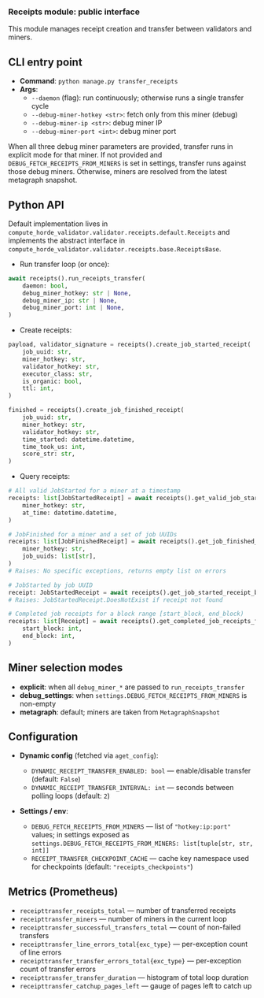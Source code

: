 ### Receipts module: public interface

This module manages receipt creation and transfer between validators and miners.

## CLI entry point

- **Command**: `python manage.py transfer_receipts`
- **Args**:
  - `--daemon` (flag): run continuously; otherwise runs a single transfer cycle
  - `--debug-miner-hotkey <str>`: fetch only from this miner (debug)
  - `--debug-miner-ip <str>`: debug miner IP
  - `--debug-miner-port <int>`: debug miner port

When all three debug miner parameters are provided, transfer runs in explicit mode for that miner. If not provided and `DEBUG_FETCH_RECEIPTS_FROM_MINERS` is set in settings, transfer runs against those debug miners. Otherwise, miners are resolved from the latest metagraph snapshot.

## Python API

Default implementation lives in `compute_horde_validator.validator.receipts.default.Receipts` and implements the abstract interface in `compute_horde_validator.validator.receipts.base.ReceiptsBase`.

- Run transfer loop (or once):

```python
await receipts().run_receipts_transfer(
    daemon: bool,
    debug_miner_hotkey: str | None,
    debug_miner_ip: str | None,
    debug_miner_port: int | None,
)
```

- Create receipts:

```python
payload, validator_signature = receipts().create_job_started_receipt(
    job_uuid: str,
    miner_hotkey: str,
    validator_hotkey: str,
    executor_class: str,
    is_organic: bool,
    ttl: int,
)

finished = receipts().create_job_finished_receipt(
    job_uuid: str,
    miner_hotkey: str,
    validator_hotkey: str,
    time_started: datetime.datetime,
    time_took_us: int,
    score_str: str,
)
```

- Query receipts:

```python
# All valid JobStarted for a miner at a timestamp
receipts: list[JobStartedReceipt] = await receipts().get_valid_job_started_receipts_for_miner(
    miner_hotkey: str,
    at_time: datetime.datetime,
)

# JobFinished for a miner and a set of job UUIDs
receipts: list[JobFinishedReceipt] = await receipts().get_job_finished_receipts_for_miner(
    miner_hotkey: str,
    job_uuids: list[str],
)
# Raises: No specific exceptions, returns empty list on errors

# JobStarted by job UUID
receipt: JobStartedReceipt = await receipts().get_job_started_receipt_by_uuid(job_uuid: str)
# Raises: JobStartedReceipt.DoesNotExist if receipt not found

# Completed job receipts for a block range [start_block, end_block)
receipts: list[Receipt] = await receipts().get_completed_job_receipts_for_block_range(
    start_block: int,
    end_block: int,
)
```

## Miner selection modes

- **explicit**: when all `debug_miner_*` are passed to `run_receipts_transfer`
- **debug_settings**: when `settings.DEBUG_FETCH_RECEIPTS_FROM_MINERS` is non-empty
- **metagraph**: default; miners are taken from `MetagraphSnapshot`

## Configuration

- **Dynamic config** (fetched via `aget_config`):
  - `DYNAMIC_RECEIPT_TRANSFER_ENABLED: bool` — enable/disable transfer (default: `False`)
  - `DYNAMIC_RECEIPT_TRANSFER_INTERVAL: int` — seconds between polling loops (default: `2`)

- **Settings / env**:
  - `DEBUG_FETCH_RECEIPTS_FROM_MINERS` — list of `"hotkey:ip:port"` values; in settings exposed as
    `settings.DEBUG_FETCH_RECEIPTS_FROM_MINERS: list[tuple[str, str, int]]`
  - `RECEIPT_TRANSFER_CHECKPOINT_CACHE` — cache key namespace used for checkpoints (default: `"receipts_checkpoints"`)

## Metrics (Prometheus)

- `receipttransfer_receipts_total` — number of transferred receipts
- `receipttransfer_miners` — number of miners in the current loop
- `receipttransfer_successful_transfers_total` — count of non-failed transfers
- `receipttransfer_line_errors_total{exc_type}` — per-exception count of line errors
- `receipttransfer_transfer_errors_total{exc_type}` — per-exception count of transfer errors
- `receipttransfer_transfer_duration` — histogram of total loop duration
- `receipttransfer_catchup_pages_left` — gauge of pages left to catch up


